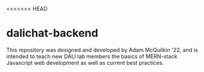 <<<<<<< HEAD
# dalichat-backend
This repository was designed and developed by Adam McQuilkin '22, and is intended to teach new DALI lab members the basics of MERN-stack Javascript web development as well as current best practices. 
